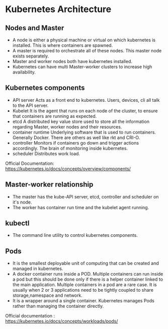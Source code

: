 # Kubernetes Architecture 

## Nodes and Master

- A node is either a physical machine or virtual on which kubernetes is installed. This is where containers are spawned.
- A master is required to orchestrate all of these nodes. This master node exists separately.
- Master and worker nodes both have kubernetes installed.
- Kubernetes can have multi Master-worker clusters to increase high availability.

## Kubernetes components 

- API server
	Acts as a front end to kubernetes. Users, devices, cli all talk to the API server.
- Kubelet
	It is the agent that runs on each node of the cluster, to ensure that containers are running as expected.
- etcd
	A distributed key value store used to store all the information regarding Master, worker nodes and their resources.
- container runtime
	Underlying software that is used to run containers. Generally Docker. There are others as well like rkt and CRI-O.
- controller
	Monitors if containers go down and trigger actions accordingly. The brain of monitoring inside kubernetes.
- scheduler
	Distributes work load.

Official Documentation: https://kubernetes.io/docs/concepts/overview/components/

## Master-worker relationship

- The master has the kube-API server, etcd, controller and scheduler on it's node.
- The worker has container run time and the kubelet agent running.

## kubectl

- The command line utility to control kubernetes components.

## Pods

- It is the smallest deployable unit of computing that can be created and managed in kubernetes.
- A docker container runs inside a POD. Multiple containers can run inside a pod but this should be done only
  if there is a helper container linked to the main application. Multiple containers in a pod are a rare case.
  It is usually when 2 or 3 applications need to be tightly coupled to share storage,namespace and network.
- It is a wrapper around a single container. Kubernetes manages Pods rather than managing the container directly.

Official documentation : https://kubernetes.io/docs/concepts/workloads/pods/


